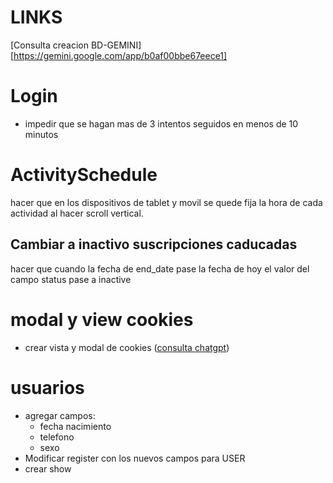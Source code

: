 # LINKS
[Consulta creacion BD-GEMINI][https://gemini.google.com/app/b0af00bbe67eece1]

# Login
- impedir que se hagan mas de 3 intentos seguidos en menos de 10 minutos

# ActivitySchedule
hacer que en los dispositivos de tablet y movil se quede fija la hora de cada actividad al hacer scroll vertical.

##  Cambiar a inactivo suscripciones caducadas
hacer que cuando la fecha de end_date pase la fecha de hoy el valor del campo status pase a inactive  

# modal y view cookies
- crear vista y modal de cookies
([consulta chatgpt](https://chatgpt.com/c/67ed1102-4b64-8005-be3b-37ee37785a34?src=history_search))

# usuarios
- agregar campos:
    - fecha nacimiento
    - telefono
    - sexo
- Modificar register con los nuevos campos para USER    
- crear show 
